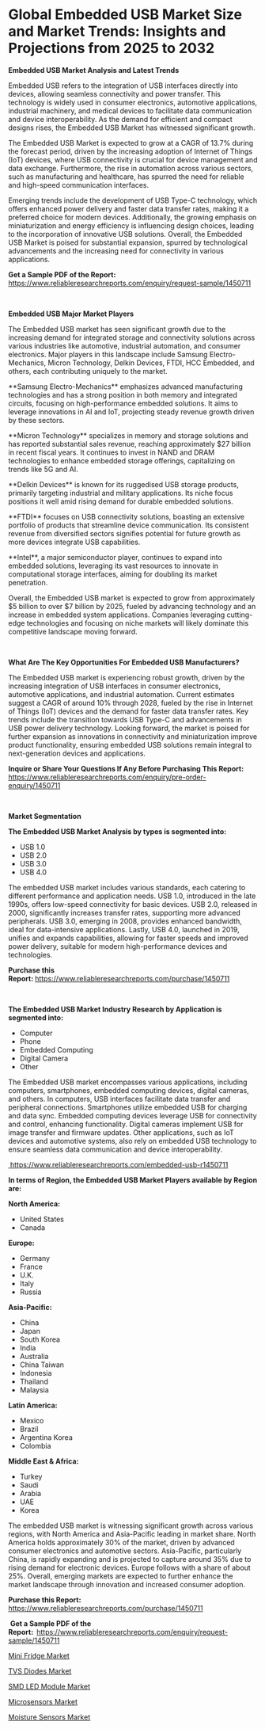 <p><h1>Global Embedded USB Market Size and Market Trends: Insights and Projections from 2025 to 2032</h1></p><p><strong>Embedded USB Market Analysis and Latest Trends</strong></p>
<p><p>Embedded USB refers to the integration of USB interfaces directly into devices, allowing seamless connectivity and power transfer. This technology is widely used in consumer electronics, automotive applications, industrial machinery, and medical devices to facilitate data communication and device interoperability. As the demand for efficient and compact designs rises, the Embedded USB Market has witnessed significant growth.</p><p>The Embedded USB Market is expected to grow at a CAGR of 13.7% during the forecast period, driven by the increasing adoption of Internet of Things (IoT) devices, where USB connectivity is crucial for device management and data exchange. Furthermore, the rise in automation across various sectors, such as manufacturing and healthcare, has spurred the need for reliable and high-speed communication interfaces.</p><p>Emerging trends include the development of USB Type-C technology, which offers enhanced power delivery and faster data transfer rates, making it a preferred choice for modern devices. Additionally, the growing emphasis on miniaturization and energy efficiency is influencing design choices, leading to the incorporation of innovative USB solutions. Overall, the Embedded USB Market is poised for substantial expansion, spurred by technological advancements and the increasing need for connectivity in various applications.</p></p>
<p><strong>Get a Sample PDF of the Report:&nbsp;</strong> <a href="https://www.reliableresearchreports.com/enquiry/request-sample/1450711?utm_campaign=16&utm_medium=2&utm_source=Github&utm_content=ia&utm_term=06042025&utm_id=embedded-usb">https://www.reliableresearchreports.com/enquiry/request-sample/1450711</a></p>
<p>&nbsp;</p>
<p><strong>Embedded USB Major Market Players</strong></p>
<p><p>The Embedded USB market has seen significant growth due to the increasing demand for integrated storage and connectivity solutions across various industries like automotive, industrial automation, and consumer electronics. Major players in this landscape include Samsung Electro-Mechanics, Micron Technology, Delkin Devices, FTDI, HCC Embedded, and others, each contributing uniquely to the market.</p><p>**Samsung Electro-Mechanics** emphasizes advanced manufacturing technologies and has a strong position in both memory and integrated circuits, focusing on high-performance embedded solutions. It aims to leverage innovations in AI and IoT, projecting steady revenue growth driven by these sectors.</p><p>**Micron Technology** specializes in memory and storage solutions and has reported substantial sales revenue, reaching approximately $27 billion in recent fiscal years. It continues to invest in NAND and DRAM technologies to enhance embedded storage offerings, capitalizing on trends like 5G and AI.</p><p>**Delkin Devices** is known for its ruggedised USB storage products, primarily targeting industrial and military applications. Its niche focus positions it well amid rising demand for durable embedded solutions.</p><p>**FTDI** focuses on USB connectivity solutions, boasting an extensive portfolio of products that streamline device communication. Its consistent revenue from diversified sectors signifies potential for future growth as more devices integrate USB capabilities.</p><p>**Intel**, a major semiconductor player, continues to expand into embedded solutions, leveraging its vast resources to innovate in computational storage interfaces, aiming for doubling its market penetration.</p><p>Overall, the Embedded USB market is expected to grow from approximately $5 billion to over $7 billion by 2025, fueled by advancing technology and an increase in embedded system applications. Companies leveraging cutting-edge technologies and focusing on niche markets will likely dominate this competitive landscape moving forward.</p></p>
<p>&nbsp;</p>
<p><strong>What Are The Key Opportunities For Embedded USB Manufacturers?</strong></p>
<p><p>The Embedded USB market is experiencing robust growth, driven by the increasing integration of USB interfaces in consumer electronics, automotive applications, and industrial automation. Current estimates suggest a CAGR of around 10% through 2028, fueled by the rise in Internet of Things (IoT) devices and the demand for faster data transfer rates. Key trends include the transition towards USB Type-C and advancements in USB power delivery technology. Looking forward, the market is poised for further expansion as innovations in connectivity and miniaturization improve product functionality, ensuring embedded USB solutions remain integral to next-generation devices and applications.</p></p>
<p><strong>Inquire or Share Your Questions If Any Before Purchasing This Report:</strong> <a href="https://www.reliableresearchreports.com/enquiry/pre-order-enquiry/1450711?utm_campaign=16&utm_medium=2&utm_source=Github&utm_content=ia&utm_term=06042025&utm_id=embedded-usb">https://www.reliableresearchreports.com/enquiry/pre-order-enquiry/1450711</a></p>
<p>&nbsp;</p>
<p><strong>Market Segmentation</strong></p>
<p><strong>The Embedded USB Market Analysis by types is segmented into:</strong></p>
<p><ul><li>USB 1.0</li><li>USB 2.0</li><li>USB 3.0</li><li>USB 4.0</li></ul></p>
<p><p>The embedded USB market includes various standards, each catering to different performance and application needs. USB 1.0, introduced in the late 1990s, offers low-speed connectivity for basic devices. USB 2.0, released in 2000, significantly increases transfer rates, supporting more advanced peripherals. USB 3.0, emerging in 2008, provides enhanced bandwidth, ideal for data-intensive applications. Lastly, USB 4.0, launched in 2019, unifies and expands capabilities, allowing for faster speeds and improved power delivery, suitable for modern high-performance devices and technologies.</p></p>
<p><strong>Purchase this Report:&nbsp;</strong><a href="https://www.reliableresearchreports.com/purchase/1450711?utm_campaign=16&utm_medium=2&utm_source=Github&utm_content=ia&utm_term=06042025&utm_id=embedded-usb">https://www.reliableresearchreports.com/purchase/1450711</a></p>
<p>&nbsp;</p>
<p><strong>The Embedded USB Market Industry Research by Application is segmented into:</strong></p>
<p><ul><li>Computer</li><li>Phone</li><li>Embedded Computing</li><li>Digital Camera</li><li>Other</li></ul></p>
<p><p>The Embedded USB market encompasses various applications, including computers, smartphones, embedded computing devices, digital cameras, and others. In computers, USB interfaces facilitate data transfer and peripheral connections. Smartphones utilize embedded USB for charging and data sync. Embedded computing devices leverage USB for connectivity and control, enhancing functionality. Digital cameras implement USB for image transfer and firmware updates. Other applications, such as IoT devices and automotive systems, also rely on embedded USB technology to ensure seamless data communication and device interoperability.</p></p>
<p><a href="https://www.reliableresearchreports.com/embedded-usb-r1450711?utm_campaign=16&utm_medium=2&utm_source=Github&utm_content=ia&utm_term=06042025&utm_id=embedded-usb">&nbsp;https://www.reliableresearchreports.com/embedded-usb-r1450711</a></p>
<p><strong>In terms of Region, the Embedded USB Market Players available by Region are:</strong></p>
<p>
    <p> <strong> North America: </strong>
        <ul>
            <li>United States</li>
            <li>Canada</li>
        </ul>
        </p> 
    <p> <strong> Europe: </strong>
        <ul>
            <li>Germany</li>
            <li>France</li>
            <li>U.K.</li>
            <li>Italy</li>
            <li>Russia</li>
        </ul>
        </p> 
    <p> <strong> Asia-Pacific: </strong>
        <ul>
            <li>China</li>
            <li>Japan</li>
            <li>South Korea</li>
            <li>India</li>
            <li>Australia</li>
            <li>China Taiwan</li>
            <li>Indonesia</li>
            <li>Thailand</li>
            <li>Malaysia</li>
        </ul>
        </p> 
    <p> <strong> Latin America: </strong>
        <ul>
            <li>Mexico</li>
            <li>Brazil</li>
            <li>Argentina Korea</li>
            <li>Colombia</li>
        </ul>
        </p> 
    <p> <strong> Middle East & Africa: </strong>
        <ul>
            <li>Turkey</li>
            <li>Saudi</li>
            <li>Arabia</li>
            <li>UAE</li>
            <li>Korea</li>
        </ul>
    </p>
    </p>
<p><p>The embedded USB market is witnessing significant growth across various regions, with North America and Asia-Pacific leading in market share. North America holds approximately 30% of the market, driven by advanced consumer electronics and automotive sectors. Asia-Pacific, particularly China, is rapidly expanding and is projected to capture around 35% due to rising demand for electronic devices. Europe follows with a share of about 25%. Overall, emerging markets are expected to further enhance the market landscape through innovation and increased consumer adoption.</p></p>
<p><strong>Purchase this Report: </strong><a href="https://www.reliableresearchreports.com/purchase/1450711?utm_campaign=16&utm_medium=2&utm_source=Github&utm_content=ia&utm_term=06042025&utm_id=embedded-usb">https://www.reliableresearchreports.com/purchase/1450711</a></p>
<p>&nbsp;<strong>Get a Sample PDF of the Report:&nbsp;&nbsp;</strong><a href="https://www.reliableresearchreports.com/enquiry/request-sample/1450711?utm_campaign=16&utm_medium=2&utm_source=Github&utm_content=ia&utm_term=06042025&utm_id=embedded-usb">https://www.reliableresearchreports.com/enquiry/request-sample/1450711</a></p>
<p><strong></strong></p>
<p><p><a href="https://github.com/cezilfinerv9/Market-Research-Report-List-1/blob/main/mini-fridge-market.md?utm_campaign=16&utm_medium=2&utm_source=Github&utm_content=ia&utm_term=06042025&utm_id=embedded-usb">Mini Fridge Market</a></p><p><a href="https://github.com/lelkohydesyj/Market-Research-Report-List-1/blob/main/tvs-diodes-market.md?utm_campaign=16&utm_medium=2&utm_source=Github&utm_content=ia&utm_term=06042025&utm_id=embedded-usb">TVS Diodes Market</a></p><p><a href="https://github.com/syskamazucqa/Market-Research-Report-List-1/blob/main/smd-led-module-market.md?utm_campaign=16&utm_medium=2&utm_source=Github&utm_content=ia&utm_term=06042025&utm_id=embedded-usb">SMD LED Module Market</a></p><p><a href="https://github.com/thanenegenqa/Market-Research-Report-List-1/blob/main/microsensors-market.md?utm_campaign=16&utm_medium=2&utm_source=Github&utm_content=ia&utm_term=06042025&utm_id=embedded-usb">Microsensors Market</a></p><p><a href="https://github.com/bhuraoutenc8/Market-Research-Report-List-1/blob/main/moisture-sensors-market.md?utm_campaign=16&utm_medium=2&utm_source=Github&utm_content=ia&utm_term=06042025&utm_id=embedded-usb">Moisture Sensors Market</a></p></p>